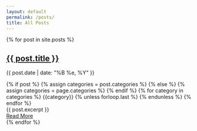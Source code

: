 ```yaml
---
layout: default
permalink: /posts/
title: All Posts
---
```


<div class="posts">
  {% for post in site.posts %}
    <article class="post">
      <h1>
          <a href="{{ site.baseurl }}{{ post.url }}">{{ post.title }}</a>
      </h1>
      <div>
        <p class="post_date">{{ post.date | date: "%B %e, %Y" }}</p>
        <div class="post-tags">
          {% if post %}
            {% assign categories = post.categories %}
          {% else %}
            {% assign categories = page.categories %}
          {% endif %}
          {% for category in categories %}
            <a>{{category}}</a>
            {% unless forloop.last %}&nbsp;{% endunless %}
          {% endfor %}
        </div>
      </div>
      <div class="entry">
        {{ post.excerpt }}
      </div>
      <a href="{{ site.baseurl }}{{ post.url }}" class="read-more">
          Read More
      </a>
    </article>
  {% endfor %}
</div>